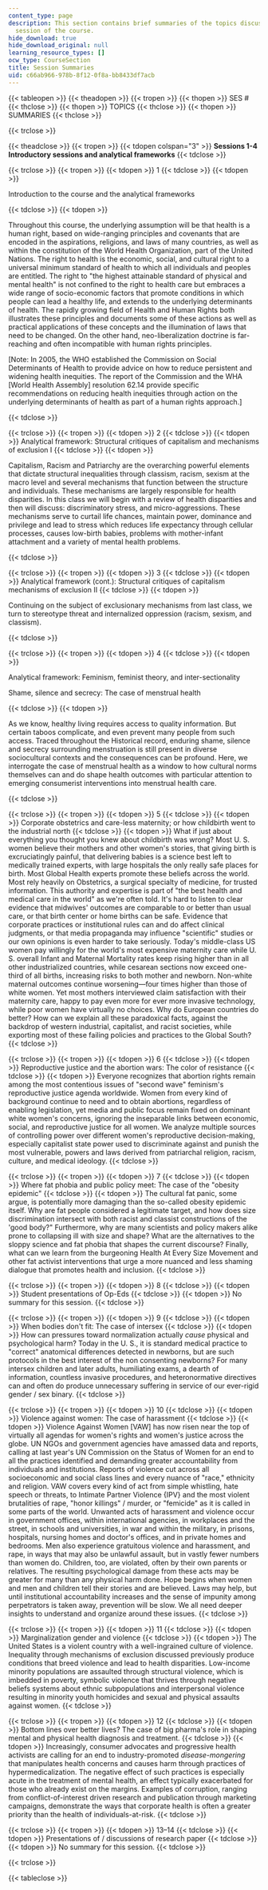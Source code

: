 ```yaml
---
content_type: page
description: This section contains brief summaries of the topics discussed in each
  session of the course.
hide_download: true
hide_download_original: null
learning_resource_types: []
ocw_type: CourseSection
title: Session Summaries
uid: c66ab966-978b-8f12-0f8a-bb8433df7acb
---
```


{{< tableopen >}}
{{< theadopen >}}
{{< tropen >}}
{{< thopen >}}
SES #
{{< thclose >}}
{{< thopen >}}
TOPICS
{{< thclose >}}
{{< thopen >}}
SUMMARIES
{{< thclose >}}

{{< trclose >}}

{{< theadclose >}}
{{< tropen >}}
{{< tdopen colspan="3" >}}
**Sessions 1-4 Introductory sessions and analytical frameworks**
{{< tdclose >}}

{{< trclose >}}
{{< tropen >}}
{{< tdopen >}}
1
{{< tdclose >}}
{{< tdopen >}}


Introduction to the course and the analytical frameworks


{{< tdclose >}}
{{< tdopen >}}


Throughout this course, the underlying assumption will be that health is a human right, based on wide-ranging principles and covenants that are encoded in the aspirations, religions, and laws of many countries, as well as within the constitution of the World Health Organization, part of the United Nations. The right to health is the economic, social, and cultural right to a universal minimum standard of health to which all individuals and peoples are entitled. The right to "the highest attainable standard of physical and mental health" is not confined to the right to health care but embraces a wide range of socio-economic factors that promote conditions in which people can lead a healthy life, and extends to the underlying determinants of health. The rapidly growing field of Health and Human Rights both illustrates these principles and documents some of these actions as well as practical applications of these concepts and the illumination of laws that need to be changed. On the other hand, neo-liberalization doctrine is far-reaching and often incompatible with human rights principles.

\[Note: In 2005, the WHO established the Commission on Social Determinants of Health to provide advice on how to reduce persistent and widening health inequities. The report of the Commission and the WHA \[World Health Assembly\] resolution 62.14 provide specific recommendations on reducing health inequities through action on the underlying determinants of health as part of a human rights approach.\]


{{< tdclose >}}

{{< trclose >}}
{{< tropen >}}
{{< tdopen >}}
2
{{< tdclose >}}
{{< tdopen >}}
Analytical framework: Structural critiques of capitalism and mechanisms of exclusion I
{{< tdclose >}}
{{< tdopen >}}


Capitalism, Racism and Patriarchy are the overarching powerful elements that dictate structural inequalities through classism, racism, sexism at the macro level and several mechanisms that function between the structure and individuals. These mechanisms are largely responsible for health disparities. In this class we will begin with a review of health disparities and then will discuss: discriminatory stress, and micro-aggressions. These mechanisms serve to curtail life chances, maintain power, dominance and privilege and lead to stress which reduces life expectancy through cellular processes, causes low-birth babies, problems with mother-infant attachment and a variety of mental health problems.


{{< tdclose >}}

{{< trclose >}}
{{< tropen >}}
{{< tdopen >}}
3
{{< tdclose >}}
{{< tdopen >}}
Analytical framework (cont.): Structural critiques of capitalism mechanisms of exclusion II
{{< tdclose >}}
{{< tdopen >}}


Continuing on the subject of exclusionary mechanisms from last class, we turn to stereotype threat and internalized oppression (racism, sexism, and classism).


{{< tdclose >}}

{{< trclose >}}
{{< tropen >}}
{{< tdopen >}}
4
{{< tdclose >}}
{{< tdopen >}}


Analytical framework: Feminism, feminist theory, and inter-sectionality

Shame, silence and secrecy: The case of menstrual health


{{< tdclose >}}
{{< tdopen >}}


As we know, healthy living requires access to quality information. But certain taboos complicate, and even prevent many people from such access. Traced throughout the Historical record, enduring shame, silence and secrecy surrounding menstruation is still present in diverse sociocultural contexts and the consequences can be profound. Here, we interrogate the case of menstrual health as a window to how cultural norms themselves can and do shape health outcomes with particular attention to emerging consumerist interventions into menstrual health care.


{{< tdclose >}}

{{< trclose >}}
{{< tropen >}}
{{< tdopen >}}
5
{{< tdclose >}}
{{< tdopen >}}
Corporate obstetrics and care-less maternity; or how childbirth went to the industrial north
{{< tdclose >}}
{{< tdopen >}}
What if just about everything you thought you knew about childbirth was wrong? Most U. S. women believe their mothers and other women's stories, that giving birth is excruciatingly painful, that delivering babies is a science best left to medically trained experts, with large hospitals the only really safe places for birth. Most Global Health experts promote these beliefs across the world. Most rely heavily on Obstetrics, a surgical specialty of medicine, for trusted information. This authority and expertise is part of "the best health and medical care in the world" as we're often told. It's hard to listen to clear evidence that midwives' outcomes are comparable to or better than usual care, or that birth center or home births can be safe. Evidence that corporate practices or institutional rules can and do affect clinical judgments, or that media propaganda may influence "scientific" studies or our own opinions is even harder to take seriously. Today's middle-class US women pay willingly for the world's most expensive maternity care while U. S. overall Infant and Maternal Mortality rates keep rising higher than in all other industrialized countries, while cesarean sections now exceed one-third of all births, increasing risks to both mother and newborn. Non-white maternal outcomes continue worsening—four times higher than those of white women. Yet most mothers interviewed claim satisfaction with their maternity care, happy to pay even more for ever more invasive technology, while poor women have virtually no choices. Why do European countries do better? How can we explain all these paradoxical facts, against the backdrop of western industrial, capitalist, and racist societies, while exporting most of these failing policies and practices to the Global South?
{{< tdclose >}}

{{< trclose >}}
{{< tropen >}}
{{< tdopen >}}
6
{{< tdclose >}}
{{< tdopen >}}
Reproductive justice and the abortion wars: The color of resistance
{{< tdclose >}}
{{< tdopen >}}
Everyone recognizes that abortion rights remain among the most contentious issues of "second wave" feminism's reproductive justice agenda worldwide. Women from every kind of background continue to need and to obtain abortions, regardless of enabling legislation, yet media and public focus remain fixed on dominant white women's concerns, ignoring the inseparable links between economic, social, and reproductive justice for all women. We analyze multiple sources of controlling power over different women's reproductive decision-making, especially capitalist state power used to discriminate against and punish the most vulnerable, powers and laws derived from patriarchal religion, racism, culture, and medical ideology.
{{< tdclose >}}

{{< trclose >}}
{{< tropen >}}
{{< tdopen >}}
7
{{< tdclose >}}
{{< tdopen >}}
Where fat phobia and public policy meet: The case of the "obesity epidemic"
{{< tdclose >}}
{{< tdopen >}}
The cultural fat panic, some argue, is potentially more damaging than the so-called obesity epidemic itself. Why are fat people considered a legitimate target, and how does size discrimination intersect with both racist and classist constructions of the 'good body?" Furthermore, why are many scientists and policy makers alike prone to collapsing ill with size and shape? What are the alternatives to the sloppy science and fat phobia that shapes the current discourse? Finally, what can we learn from the burgeoning Health At Every Size Movement and other fat activist interventions that urge a more nuanced and less shaming dialogue that promotes health and inclusion.
{{< tdclose >}}

{{< trclose >}}
{{< tropen >}}
{{< tdopen >}}
8
{{< tdclose >}}
{{< tdopen >}}
Student presentations of Op-Eds
{{< tdclose >}}
{{< tdopen >}}
No summary for this session.
{{< tdclose >}}

{{< trclose >}}
{{< tropen >}}
{{< tdopen >}}
9
{{< tdclose >}}
{{< tdopen >}}
When bodies don't fit: The case of intersex
{{< tdclose >}}
{{< tdopen >}}
How can pressures toward normalization actually _cause_ physical and psychological harm? Today in the U. S., it is standard medical practice to "correct" anatomical differences detected in newborns, but are such protocols in the best interest of the non consenting newborns? For many intersex children and later adults, humiliating exams, a dearth of information, countless invasive procedures, and heteronormative directives can and often do produce unnecessary suffering in service of our ever-rigid gender / sex binary.
{{< tdclose >}}

{{< trclose >}}
{{< tropen >}}
{{< tdopen >}}
10
{{< tdclose >}}
{{< tdopen >}}
Violence against women: The case of harassment
{{< tdclose >}}
{{< tdopen >}}
Violence Against Women \[VAW\] has now risen near the top of virtually all agendas for women's rights and women's justice across the globe. UN NGOs and government agencies have amassed data and reports, calling at last year's UN Commission on the Status of Women for an end to all the practices identified and demanding greater accountability from individuals and institutions. Reports of violence cut across all socioeconomic and social class lines and every nuance of "race," ethnicity and religion. VAW covers every kind of act from simple whistling, hate speech or threats, to Intimate Partner Violence {IPV} and the most violent brutalities of rape, "honor killings" / murder, or "femicide" as it is called in some parts of the world. Unwanted acts of harassment and violence occur in government offices, within international agencies, in workplaces and the street, in schools and universities, in war and within the military, in prisons, hospitals, nursing homes and doctor's offices, and in private homes and bedrooms. Men also experience gratuitous violence and harassment, and rape, in ways that may also be unlawful assault, but in vastly fewer numbers than women do. Children, too, are violated, often by their own parents or relatives. The resulting psychological damage from these acts may be greater for many than any physical harm done. Hope begins when women and men and children tell their stories and are believed. Laws may help, but until institutional accountability increases and the sense of impunity among perpetrators is taken away, prevention will be slow. We all need deeper insights to understand and organize around these issues.
{{< tdclose >}}

{{< trclose >}}
{{< tropen >}}
{{< tdopen >}}
11
{{< tdclose >}}
{{< tdopen >}}
Marginalization gender and violence
{{< tdclose >}}
{{< tdopen >}}
The United States is a violent country with a well-ingrained culture of violence. Inequality through mechanisms of exclusion discussed previously produce conditions that breed violence and lead to health disparities. Low-income minority populations are assaulted through structural violence, which is imbedded in poverty, symbolic violence that thrives through negative beliefs systems about ethnic subpopulations and interpersonal violence resulting in minority youth homicides and sexual and physical assaults against women.
{{< tdclose >}}

{{< trclose >}}
{{< tropen >}}
{{< tdopen >}}
12
{{< tdclose >}}
{{< tdopen >}}
Bottom lines over better lives? The case of big pharma's role in shaping mental and physical health diagnosis and treatment.
{{< tdclose >}}
{{< tdopen >}}
Increasingly, consumer advocates and progressive health activists are calling for an end to industry-promoted _disease-mongering_ that manipulates health concerns and causes harm through practices of hypermedicalization. The negative effect of such practices is especially acute in the treatment of mental health, an effect typically exacerbated for those who already exist on the margins. Examples of corruption, ranging from conflict-of-interest driven research and publication through marketing campaigns, demonstrate the ways that corporate health is often a greater priority than the health of individuals-at-risk.
{{< tdclose >}}

{{< trclose >}}
{{< tropen >}}
{{< tdopen >}}
13–14
{{< tdclose >}}
{{< tdopen >}}
Presentations of / discussions of research paper
{{< tdclose >}}
{{< tdopen >}}
No summary for this session.
{{< tdclose >}}

{{< trclose >}}

{{< tableclose >}}
